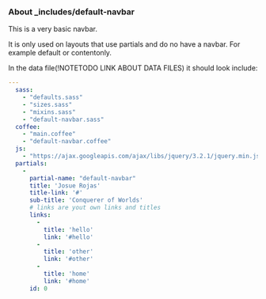 ### About \_includes/default-navbar

This is a very basic navbar.

It is only used on layouts that use partials and do no have a navbar. For example default or contentonly.

In the data file(!NOTETODO LINK ABOUT DATA FILES) it should look include:

```YAML
---
  sass:
    - "defaults.sass"
    - "sizes.sass"
    - "mixins.sass"
    - "default-navbar.sass"
  coffee:
    - "main.coffee"
    - "default-navbar.coffee"
  js:
    - "https://ajax.googleapis.com/ajax/libs/jquery/3.2.1/jquery.min.js"
  partials:
    -
      partial-name: "default-navbar"
      title: 'Josue Rojas'
      title-link: '#'
      sub-title: 'Conquerer of Worlds'
      # links are yout own links and titles
      links:
        -
          title: 'hello'
          link: '#hello'
        -
          title: 'other'
          link: '#other'
        -
          title: 'home'
          link: '#home'
      id: 0
```
